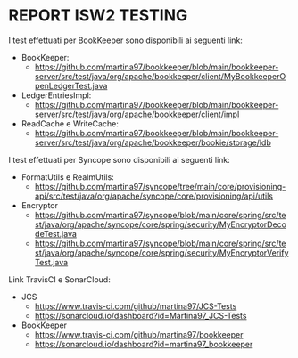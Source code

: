 # REPORT ISW2 TESTING
I test effettuati per BookKeeper sono disponibili ai seguenti link:
- BookKeeper: 
     - https://github.com/martina97/bookkeeper/blob/main/bookkeeper-server/src/test/java/org/apache/bookkeeper/client/MyBookkeeperOpenLedgerTest.java
- LedgerEntriesImpl: 
     - https://github.com/martina97/bookkeeper/blob/main/bookkeeper-server/src/test/java/org/apache/bookkeeper/client/impl
- ReadCache e WriteCache:
     - https://github.com/martina97/bookkeeper/blob/main/bookkeeper-server/src/test/java/org/apache/bookkeeper/bookie/storage/ldb


I test effettuati per Syncope sono disponibili ai seguenti link:
- FormatUtils e RealmUtils:
     - https://github.com/martina97/syncope/tree/main/core/provisioning-api/src/test/java/org/apache/syncope/core/provisioning/api/utils
- Encryptor
     - https://github.com/martina97/syncope/blob/main/core/spring/src/test/java/org/apache/syncope/core/spring/security/MyEncryptorDecodeTest.java
     - https://github.com/martina97/syncope/blob/main/core/spring/src/test/java/org/apache/syncope/core/spring/security/MyEncryptorVerifyTest.java
     
Link TravisCI e SonarCloud:
- JCS
     - https://www.travis-ci.com/github/martina97/JCS-Tests
     - https://sonarcloud.io/dashboard?id=Martina97_JCS-Tests
- BookKeeper
     - https://www.travis-ci.com/github/martina97/bookkeeper
     - https://sonarcloud.io/dashboard?id=martina97_bookkeeper
